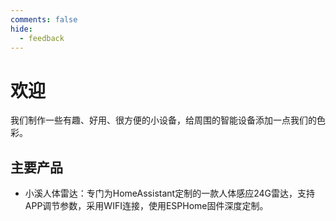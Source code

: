 ```yaml
---
comments: false
hide:
  - feedback
---
```


# 欢迎

我们制作一些有趣、好用、很方便的小设备，给周围的智能设备添加一点我们的色彩。

## 主要产品

* 小溪人体雷达：专门为HomeAssistant定制的一款人体感应24G雷达，支持APP调节参数，采用WIFI连接，使用ESPHome固件深度定制。